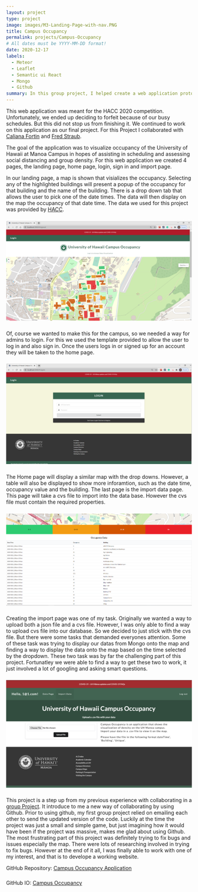 ```yaml
---
layout: project
type: project
image: images/M3-Landing-Page-with-nav.PNG
title: Campus Occupancy
permalink: projects/Campus-Occupancy
# All dates must be YYYY-MM-DD format!
date: 2020-12-17
labels:
  - Meteor
  - Leaflet
  - Semantic ui React
  - Mongo
  - Github
summary: In this group project, I helped create a web application prototype, that involves visualizing a data on a map using Meteor, Semantic ui React, Mongo, Leaflet, and Github.
---
```


This web application was meant for the HACC 2020 competition. Unfortunately, we ended up deciding to forfeit because of our busy schedules. But this did not stop us from finishing it. We continued to work on this application as our final project. For this Project I collaborated with <a href="https://calianafortin.github.io/">Caliana Fortin</a> and <a href="https://fredstraub.github.io/">Fred Straub</a>.

The goal of the application was to visualize occupancy of the University of Hawaii at Manoa Campus in hopes of assisting in scheduling and assessing social distancing and group density. For this web application we created 4 pages, the landing page, home page, login, sign in and import page.

In our landing page, a map is shown that visializes the occupancy. Selecting any of the highlighted buildings will present a popup of the occupancy for that building and the name of the building. There is a drop down tab that allows the user to pick one of the date times. The data will then display on the map the occupancy of that date time. The data we used for this project was provided by <a href="https://github.com/HACC2020/data/tree/main/uh_occupancy">HACC</a>.

### 

<img class="ui huge rounded image" src="../images/M3-Landing-Page-with-nav.PNG">

### 

Of, course we wanted to make this for the campus, so we needed a way for admins to login. For this we used the template provided to allow the user to log in and also sign in. Once the users logs in or signed up for an account they will be taken to the home page.

###      

<img class="ui huge rounded image" src="../images/M3-Login-page.PNG">

### 

The Home page will display a similar map with the drop downs. However, a table will also be displayed to show more inforamtion, such as the date time, occupancy value and the building. The last page is the import data page. This page will take a cvs file to import into the data base. However the cvs file must contain the required properties. 

### 

<img class="ui huge rounded image" src="../images/M3-Home-page-datas.PNG">

### 
Creating the import page was one of my task. Originally we wanted a way to upload both a json file and a cvs file. However, I was only able to find a way to upload cvs file into our database. So we decided to just stick with the cvs file. But there were some tasks that demanded everyones attention. Some of these task was trying to display our datas from Mongo onto the map and finding a way to display the data onto the map based on the time selected by the dropdown. These two task was by far the challenging part of this project. Fortunatley we were able to find a way to get these two to work, it just involved a lot of googling and asking smart questions.

### 

<img class="ui huge image" src="../images/M3-Edit-page-datas.PNG">

### 

This project is a step up from my previous experience with collaborating in a <a href="https://buccatm.github.io/projects/SpaceShip-Game">group Project</a>. It introduce to me a new way of collaborating by using Github. Prior to using github, my first group project relied on emailing each other to send the updated version of the code. Luckily at the time the project was just a small and simple game, but just imagining how it would have been if the project was massive, makes me glad about using Github. The most frustrating part of this project was definitely trying to fix bugs and issues especially the map. There were lots of researching involved in trying to fix bugs. However at the end of it all, I was finally able to work with one of my interest, and that is to develope a working website.

GitHub Repository: <a href="https://github.com/campus-occupancy/campus-occupancy"><i class="large github icon "></i>Campus Occupancy Application</a>

### 

GitHub IO: <a href="https://campus-occupancy.github.io/"><i class="large github icon "></i>Campus Occupancy</a>


